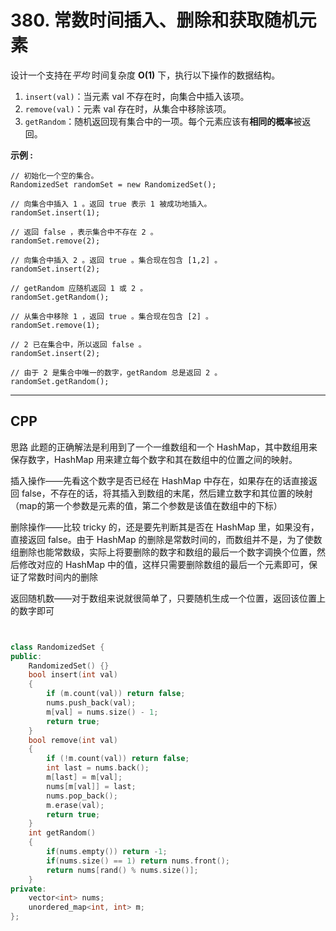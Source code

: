 # 380. 常数时间插入、删除和获取随机元素

设计一个支持在*平均* 时间复杂度 **O(1)** 下，执行以下操作的数据结构。

1. `insert(val)`：当元素 val 不存在时，向集合中插入该项。
2. `remove(val)`：元素 val 存在时，从集合中移除该项。
3. `getRandom`：随机返回现有集合中的一项。每个元素应该有**相同的概率**被返回。

**示例 :**

```
// 初始化一个空的集合。
RandomizedSet randomSet = new RandomizedSet();

// 向集合中插入 1 。返回 true 表示 1 被成功地插入。
randomSet.insert(1);

// 返回 false ，表示集合中不存在 2 。
randomSet.remove(2);

// 向集合中插入 2 。返回 true 。集合现在包含 [1,2] 。
randomSet.insert(2);

// getRandom 应随机返回 1 或 2 。
randomSet.getRandom();

// 从集合中移除 1 ，返回 true 。集合现在包含 [2] 。
randomSet.remove(1);

// 2 已在集合中，所以返回 false 。
randomSet.insert(2);

// 由于 2 是集合中唯一的数字，getRandom 总是返回 2 。
randomSet.getRandom();
```

***

## CPP

思路
此题的正确解法是利用到了一个一维数组和一个 HashMap，其中数组用来保存数字，HashMap 用来建立每个数字和其在数组中的位置之间的映射。

插入操作——先看这个数字是否已经在 HashMap 中存在，如果存在的话直接返回 false，不存在的话，将其插入到数组的末尾，然后建立数字和其位置的映射（map的第一个参数是元素的值，第二个参数是该值在数组中的下标）

删除操作——比较 tricky 的，还是要先判断其是否在 HashMap 里，如果没有，直接返回 false。由于 HashMap 的删除是常数时间的，而数组并不是，为了使数组删除也能常数级，实际上将要删除的数字和数组的最后一个数字调换个位置，然后修改对应的 HashMap 中的值，这样只需要删除数组的最后一个元素即可，保证了常数时间内的删除

返回随机数——对于数组来说就很简单了，只要随机生成一个位置，返回该位置上的数字即可

```cpp


class RandomizedSet {
public:
    RandomizedSet() {}
    bool insert(int val)
    {
        if (m.count(val)) return false;
        nums.push_back(val);
        m[val] = nums.size() - 1;
        return true;
    }
    bool remove(int val)
    {
        if (!m.count(val)) return false;
        int last = nums.back();
        m[last] = m[val];
        nums[m[val]] = last;
        nums.pop_back();
        m.erase(val);
        return true;
    }
    int getRandom()
    {
        if(nums.empty()) return -1;
        if(nums.size() == 1) return nums.front();
        return nums[rand() % nums.size()];
    }
private:
    vector<int> nums;
    unordered_map<int, int> m;
};
```

